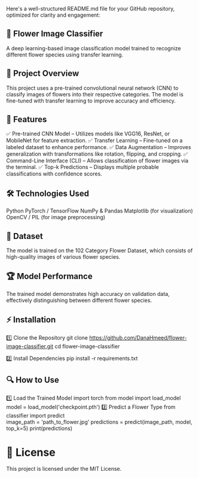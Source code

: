 
Here's a well-structured README.md file for your GitHub repository, optimized for clarity and engagement:

## 🌸 Flower Image Classifier
A deep learning-based image classification model trained to recognize different flower species using transfer learning.

## 📌 Project Overview
This project uses a pre-trained convolutional neural network (CNN) to classify images of flowers into their respective categories. The model is fine-tuned with transfer learning to improve accuracy and efficiency.

## 🚀 Features
✅ Pre-trained CNN Model – Utilizes models like VGG16, ResNet, or MobileNet for feature extraction.
✅ Transfer Learning – Fine-tuned on a labeled dataset to enhance performance.
✅ Data Augmentation – Improves generalization with transformations like rotation, flipping, and cropping.
✅ Command-Line Interface (CLI) – Allows classification of flower images via the terminal.
✅ Top-k Predictions – Displays multiple probable classifications with confidence scores.

## 🛠️ Technologies Used
Python
PyTorch / TensorFlow
NumPy & Pandas
Matplotlib (for visualization)
OpenCV / PIL (for image preprocessing)
## 📂 Dataset
The model is trained on the 102 Category Flower Dataset, which consists of high-quality images of various flower species.

## 🏆 Model Performance
The trained model demonstrates high accuracy on validation data, effectively distinguishing between different flower species.

## ⚡ Installation
1️⃣ Clone the Repository
git clone https://github.com/DanaHmeed/flower-image-classifier.git
cd flower-image-classifier

2️⃣ Install Dependencies
pip install -r requirements.txt

## 🔍 How to Use
1️⃣ Load the Trained Model
import torch
from model import load_model  
model = load_model('checkpoint.pth')
2️⃣ Predict a Flower Type
from classifier import predict  
image_path = 'path_to_flower.jpg'
predictions = predict(image_path, model, top_k=5)
print(predictions)

# 📜 License
This project is licensed under the MIT License.


